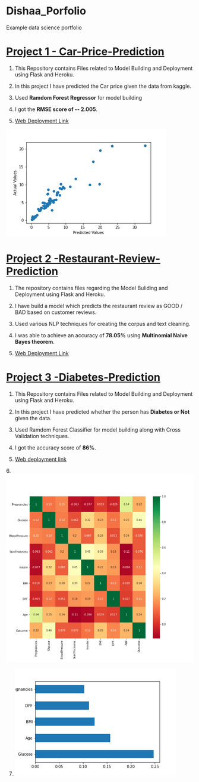 # Dishaa_Porfolio
Example data science portfolio



# [Project 1 - Car-Price-Prediction](https://github.com/dishaaagarwal/Car_price_prediction)

1. This Repository contains Files related to Model Building and Deployment using Flask and Heroku.

2. In this project I have predicted the Car price given the data from kaggle.

3. Used **Ramdom Forest Regressor** for model building

4. I got the **RMSE score of -- 2.005**.

5. [Web Deployment Link](https://car-price-prediction-model.herokuapp.com/)

![](/images/scatter.png)




# [Project 2 -Restaurant-Review-Prediction](https://github.com/dishaaagarwal/Restaurant-Review-Prediction)

1. The repository contains files regarding the Model Buliding and Deployment using Flask and Heroku.

2. I have build a model which predicts the restaurant review as GOOD / BAD based on customer reviews.

3. Used various NLP techniques for creating the corpus and text cleaning.

4. I was able to achieve an accuracy of **78.05%** using **Multinomial Naive Bayes theorem**.

5. [Web Deployment Link](https://restaurant-review-2020.herokuapp.com/)



# [Project 3 -Diabetes-Prediction](https://github.com/dishaaagarwal/Diabetes-Prediction)

1. This Repository contains Files related to Model Building and Deployment using Flask and Heroku.

2. In this project I have predicted whether the person has **Diabetes or Not** given the data.

3. Used Ramdom Forest Classifier for model building along with Cross Validation techniques.

4. I got the accuracy score of **86%**.

5. [Web deployment link](https://diabetes-prediction-2020.herokuapp.com/)

6.![](/images/heatmap.png)

7. ![](/images/feature_imp.png)
